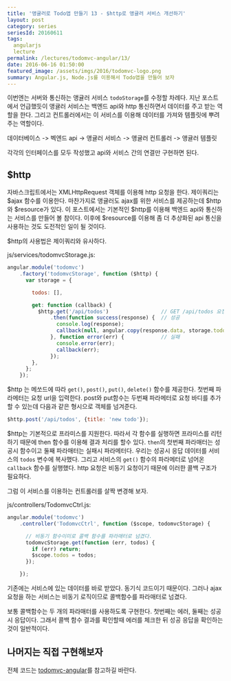 ```yaml
---
title: '앵귤러로 Todo앱 만들기 13 - $http로 앵귤러 서비스 개선하기'
layout: post
category: series
seriesId: 20160611
tags:
  angularjs
  lecture
permalink: /lectures/todomvc-angular/13/
date: 2016-06-16 01:50:00
featured_image: /assets/imgs/2016/todomvc-logo.png
summary: Angular.js, Node.js를 이용해서 Todo앱을 만들어 보자
---
```


이번엔는 서버와 통신하는 앵귤러 서비스 `todoStorage`를 수정할 차례다.
지난 포스트에서 언급했듯이 앵귤러 서비스는 백엔드 api와 http 통신하면서 데이터를 주고 받는 역할을 한다.
그리고 컨트롤러에서는 이 서비스를 이용해 데이터를 가져와 템플릿에 뿌려주는 역할이다.

데이터베이스 -> 벡엔드 api -> 앵귤러 서비스 -> 앵귤러 컨트롤러 -> 앵귤러 템플릿

각각의 인터페이스를 모두 작성했고 api와 서비스 간의 연결만 구현하면 된다.


## $http

자바스크립트에서는 XMLHttpRequest 객체를 이용해 http 요청을 한다.
제이쿼리는 $ajax 함수를 이용한다.
마찬가지로 앵귤러도 ajax를 위한 서비스를 제공하는데 $http와 $resource가 있다.
이 포스트에서는 기본적인 $http를 이용해 백엔드 api와 통신하는 서비스를 만들어 볼 참이다.
이후에 $resource를 이용해 좀 더 추상화된 api 통신을 사용하는 것도 도전적인 일이 될 것이다.

$http의 사용법은 제이쿼리와 유사하다.

js/services/todomvcStorage.js:

```javascript
angular.module('todomvc')
    .factory('todomvcStorage', function ($http) {
      var storage = {

        todos: [],

        get: function (callback) {
          $http.get('/api/todos')                 // GET /api/todos 요청
              .then(function success(response) {  // 성공
                console.log(response);
                callback(null, angular.copy(response.data, storage.todos));
              }, function error(err) {            // 실패
                console.error(err);
                callback(err);
              });
        },
      };
    });
```

$http 는 메쏘드에 따라 `get()`, `post()`, `put()`, `delete()` 함수를 제공한다.
첫번째 파라메터는 요청 url을 입력한다.
post와 put함수는 두번째 파라메터로 요청 바디를 추가할 수 있는데 다음과 같은 형시으로 객체를 넘겨준다.

```javascript
$http.post('/api/todos', {title: 'new todo'});
```

$http는 기본적으로 프라미스를 지원한다.
따라서 각 함수를 실행하면 프라미스를 리턴하기 때문에 then 함수를 이용해 결과 처리를 할수 있다.
`then`의 첫번째 파라매터는 성공시 함수이고 둘째 파라매터는 실패시 파라메터다.
우리는 성공시 응답 데이터를 서비스의 `todos` 변수에 복사했다.
그리고 서비스의 `get()` 함수의 파라메터로 넘어온 `callback` 함수를 실행했다.
http 요청은 비동기 요청이기 때문에 이러한 콜백 구조가 필요하다.

그럼 이 서비스를 이용하는 컨트롤러를 살짝 변경해 보자.

js/controllers/TodomvcCtrl.js:

```javascript
angular.module('todomvc')
    .controller('TodomvcCtrl', function ($scope, todomvcStorage) {

      // 비동기 함수이미로 콜백 함수를 파라매터로 넘겼다.
      todomvcStorage.get(function (err, todos) {
        if (err) return;
        $scope.todos = todos;
      });

    });

```

기존에는 서비스에 있는 데이터를 바로 받았다.
동기식 코드이기 때문이다.
그러나 ajax 요청을 하는 서비스는 비동기 로직이므로 콜백함수를 파라매터로 넘겼다.

보통 콜백함수는 두 개의 파라매터를 사용하도록 구현한다. 첫번째는 에러, 둘째는 성공시 응답이다.
그래서 콜백 함수 결과를 확인할때 에러를 체크한 뒤 성공 응답을 확인하는 것이 일반적이다.


## 나머지는 직접 구현해보자

전체 코드는 [todomvc-angular](https://github.com/jeonghwan-kim/todomvc-angular)를 참고하길 바란다.
